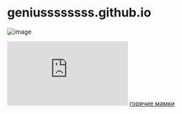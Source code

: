 # geniussssssss.github.io
![image](https://user-images.githubusercontent.com/115533532/207258477-239771c9-8c14-4afc-8092-23bd28dd9773.png)
<iframe  frameborder="no" scrolling="no" width="280" height="150" src="https://yandex.ru/time/widget/?geoid=11353&lang=ru&layout=horiz&type=analog&face=serif"></iframe>

<style>
.button_1670219830657 {
    display: inline-block !important;
    text-decoration: none !important;
    background-color: #FF8C00 !important;
    color: #000000 !important;
    border: 7px solid #000000 !important;
    border-radius: 47px !important;
    font-size: 58px !important;
    padding: 15px 50px !important; 
    transition: all 1.2s ease !important;
}
.button_1670219830657:hover{
    text-decoration: none !important; 
    background-color: #000000 !important;
    color: #FF8C00 !important;
    border-color: #FF8C00 !important;
}
</style>
<a href="https://youtu.be/dQw4w9WgXcQ">
  горячие мамки
</a>


